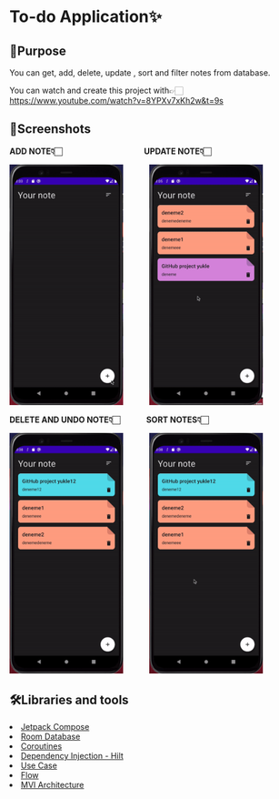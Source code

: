 # To-do Application✨

## 🥳Purpose

You can get, add, delete, update , sort and filter notes from database.

You can watch and create this project with👉🏻 https://www.youtube.com/watch?v=8YPXv7xKh2w&t=9s

## 🌟Screenshots
<b>ADD NOTE👇🏻</b>&emsp;&emsp;&emsp;&emsp;
&emsp;&emsp;&emsp;&emsp;&emsp;&emsp;<b>UPDATE NOTE👇🏻</b>&emsp;&emsp;

<p float="left">
  <img src="https://github.com/seymafirat/to-do-app/blob/main/add-note.gif" width="200"/>&emsp;&emsp;&emsp;
  <img src="https://github.com/seymafirat/to-do-app/blob/main/update-note.gif" width="200" />&emsp;&emsp;&emsp;
</p>

<b>DELETE AND UNDO NOTE👇🏻</b>
&emsp;&emsp;&emsp;<b>SORT NOTES👇🏻</b>&emsp;&emsp;&emsp;
<p float="left">
<img src="https://github.com/seymafirat/to-do-app/blob/main/delete-undo-note.gif" width="200" />&emsp;&emsp;&emsp;
<img src="https://github.com/seymafirat/to-do-app/blob/main/sort-note.gif" width="200" />&emsp;&emsp;&emsp;
</p>

## 🛠Libraries and tools

<li><a href="https://developer.android.com/jetpack/compose?gclid=CjwKCAjw9-KTBhBcEiwAr19ig9HauwNKjaxhqRFikCR3lQgUmEY0nrimD23FE2yHpyV8_FKAq2XkZhoC7pIQAvD_BwE&gclsrc=aw.ds">Jetpack Compose</a></li>
<li><a href="https://developer.android.com/training/data-storage/room">Room Database</a></li>
<li><a href="https://developer.android.com/topic/libraries/architecture/coroutines">Coroutines</a></li>

<li><a href="https://developer.android.com/training/dependency-injection/hilt-android">Dependency Injection - Hilt</a></li>

<li><a href="https://developer.android.com/topic/architecture/domain-layer">Use Case</a></li>

<li><a href="https://developer.android.com/kotlin/flow">Flow</a></li>

<li><a href="https://developer.android.com/topic/architecture">MVI Architecture</a></li>
